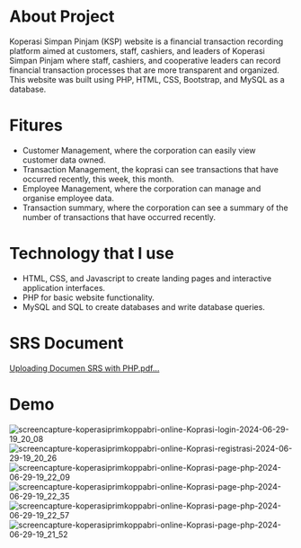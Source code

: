 # About Project
Koperasi Simpan Pinjam (KSP) website is a financial transaction recording platform aimed at customers, staff, cashiers, and leaders of 
Koperasi Simpan Pinjam where staff, cashiers, and cooperative leaders can record financial transaction processes that are more transparent and organized. 
This website was built using PHP, HTML, CSS, Bootstrap, and MySQL as a database.

# Fitures
- Customer Management, where the corporation can easily view customer data owned.
- Transaction Management, the koprasi can see transactions that have occurred recently, this week, this month.
- Employee Management, where the corporation can manage and organise employee data.
- Transaction summary, where the corporation can see a summary of the number of transactions that have occurred recently.

# Technology that I use
- HTML, CSS, and Javascript to create landing pages and interactive application interfaces.
- PHP for basic website functionality.
- MySQL and SQL to create databases and write database queries.

# SRS Document
[Uploading Documen SRS with PHP.pdf…]()


# Demo
![screencapture-koperasiprimkoppabri-online-Koprasi-login-2024-06-29-19_20_08](https://github.com/Yogihafidh/Koperasi-Primkoppabri-/assets/100673796/c7b643e0-4f23-46c2-99e9-02627459d5d0)
![screencapture-koperasiprimkoppabri-online-Koprasi-registrasi-2024-06-29-19_20_26](https://github.com/Yogihafidh/Koperasi-Primkoppabri-/assets/100673796/3df3de85-1274-443c-a666-1941daa9532e)
![screencapture-koperasiprimkoppabri-online-Koprasi-page-php-2024-06-29-19_22_09](https://github.com/Yogihafidh/Koperasi-Primkoppabri-/assets/100673796/26807523-d18a-43c6-9221-d3a48acce12c)
![screencapture-koperasiprimkoppabri-online-Koprasi-page-php-2024-06-29-19_22_35](https://github.com/Yogihafidh/Koperasi-Primkoppabri-/assets/100673796/3683d57e-65b7-43fb-aab8-be71429d5292)
![screencapture-koperasiprimkoppabri-online-Koprasi-page-php-2024-06-29-19_22_57](https://github.com/Yogihafidh/Koperasi-Primkoppabri-/assets/100673796/a56c4ea6-7344-4d2a-a23b-6effccb3d358)
![screencapture-koperasiprimkoppabri-online-Koprasi-page-php-2024-06-29-19_21_52](https://github.com/Yogihafidh/Koperasi-Primkoppabri-/assets/100673796/d1dfe6af-b47c-42fa-b07b-b075e87dbe22)


  
